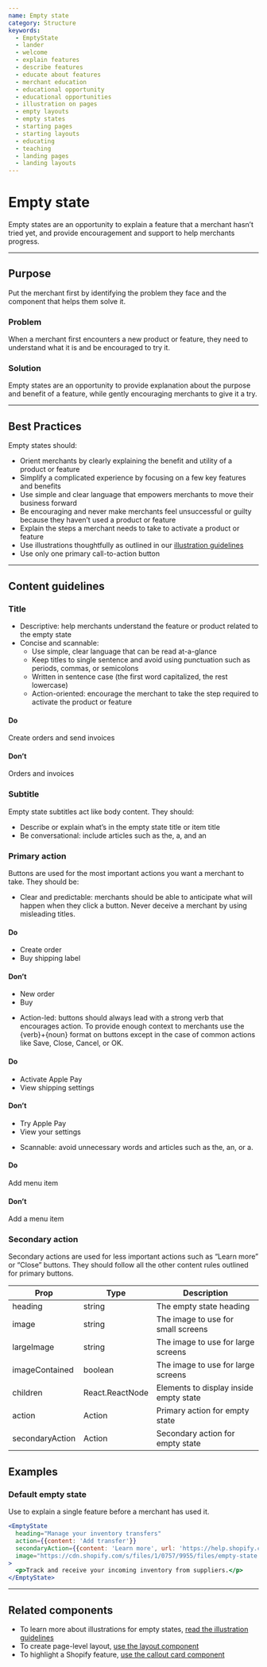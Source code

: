 ```yaml
---
name: Empty state
category: Structure
keywords:
  - EmptyState
  - lander
  - welcome
  - explain features
  - describe features
  - educate about features
  - merchant education
  - educational opportunity
  - educational opportunities
  - illustration on pages
  - empty layouts
  - empty states
  - starting pages
  - starting layouts
  - educating
  - teaching
  - landing pages
  - landing layouts
---
```


# Empty state

Empty states are an opportunity to explain a feature that a merchant hasn’t
tried yet, and provide encouragement and support to help merchants progress.

---

## Purpose

Put the merchant first by identifying the problem they face and the component that helps them solve it.

### Problem

When a merchant first encounters a new product or feature, they need to
understand what it is and be encouraged to try it.

### Solution

Empty states are an opportunity to provide explanation about the purpose and
benefit of a feature, while gently encouraging merchants to give it a try.

---

## Best Practices

Empty states should:

* Orient merchants by clearly explaining the benefit and utility of a product
or feature
* Simplify a complicated experience by focusing on a few key features and
benefits
* Use simple and clear language that empowers merchants to move their business
forward
* Be encouraging and never make merchants feel unsuccessful or guilty because
they haven’t used a product or feature
* Explain the steps a merchant needs to take to activate a product or feature
* Use illustrations thoughtfully as outlined in our [illustration guidelines](/visuals/illustrations)
* Use only one primary call-to-action button

---

## Content guidelines

### Title

* Descriptive: help merchants understand the feature or product related to the
empty state
* Concise and scannable:
  * Use simple, clear language that can be read at-a-glance
  * Keep titles to single sentence and avoid using punctuation such as periods,
  commas, or semicolons
  * Written in sentence case (the first word capitalized, the rest lowercase)
  * Action-oriented: encourage the merchant to take the step required to
  activate the product or feature

<!-- usagelist -->
#### Do
Create orders and send invoices

#### Don’t
Orders and invoices
<!-- end -->

### Subtitle

Empty state subtitles act like body content. They should:

* Describe or explain what’s in the empty state title or item title
* Be conversational: include articles such as the, a, and an

### Primary action

Buttons are used for the most important actions you want a merchant to take.
They should be:

* Clear and predictable: merchants should be able to anticipate what will
happen when they click a button. Never deceive a merchant by using misleading
titles.

<!-- usagelist -->
#### Do
- Create order
- Buy shipping label

#### Don’t
- New order
- Buy
<!-- end -->

* Action-led: buttons should always lead with a strong verb that encourages
action. To provide enough context to merchants use the {verb}+{noun} format on
buttons except in the case of common actions like Save, Close, Cancel, or OK.

<!-- usagelist -->
#### Do
- Activate Apple Pay
- View shipping settings

#### Don’t
- Try Apple Pay
- View your settings
<!-- end -->

* Scannable: avoid unnecessary words and articles such as the, an, or a.

<!-- usagelist -->
#### Do
Add menu item

#### Don’t
Add a menu item
<!-- end -->

### Secondary action
Secondary actions are used for less important actions such as “Learn more” or
“Close” buttons. They should follow all the other content rules outlined for
primary buttons.

| Prop | Type | Description |
| ---- | ---- | ----------- |
| heading | string | The empty state heading |
| image | string | The image to use for small screens |
| largeImage | string | The image to use for large screens |
| imageContained | boolean | The image to use for large screens |
| children | React.ReactNode | Elements to display inside empty state |
| action | Action | Primary action for empty state |
| secondaryAction | Action | Secondary action for empty state |

## Examples

### Default empty state

Use to explain a single feature before a merchant has used it.

```jsx
<EmptyState
  heading="Manage your inventory transfers"
  action={{content: 'Add transfer'}}
  secondaryAction={{content: 'Learn more', url: 'https://help.shopify.com'}}
  image="https://cdn.shopify.com/s/files/1/0757/9955/files/empty-state.svg"
>
  <p>Track and receive your incoming inventory from suppliers.</p>
</EmptyState>
```

---

## Related components

* To learn more about illustrations for empty states, [read the illustration guidelines](/visuals/illustrations)
* To create page-level layout, [use the layout component](/components/structure/layout)
* To highlight a Shopify feature, [use the callout card component](/components/structure/callout-card)
